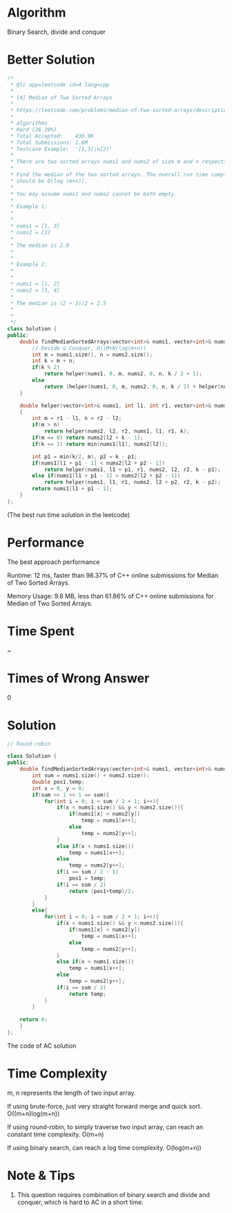 # Algorithm

Binary Search, divide and conquer

# Better Solution

```c++
/*
 * @lc app=leetcode id=4 lang=cpp
 *
 * [4] Median of Two Sorted Arrays
 *
 * https://leetcode.com/problems/median-of-two-sorted-arrays/description/
 *
 * algorithms
 * Hard (26.20%)
 * Total Accepted:    430.9K
 * Total Submissions: 1.6M
 * Testcase Example:  '[1,3]\n[2]'
 *
 * There are two sorted arrays nums1 and nums2 of size m and n respectively.
 * 
 * Find the median of the two sorted arrays. The overall run time complexity
 * should be O(log (m+n)).
 * 
 * You may assume nums1 and nums2 cannot be both empty.
 * 
 * Example 1:
 * 
 * 
 * nums1 = [1, 3]
 * nums2 = [2]
 * 
 * The median is 2.0
 * 
 * 
 * Example 2:
 * 
 * 
 * nums1 = [1, 2]
 * nums2 = [3, 4]
 * 
 * The median is (2 + 3)/2 = 2.5
 * 
 * 
 */
class Solution {
public:
    double findMedianSortedArrays(vector<int>& nums1, vector<int>& nums2) {
        // Devide & Conquer, O((M+N)log(m+n))
        int m = nums1.size(), n = nums2.size();
        int k = m + n;
        if(k % 2)
            return helper(nums1, 0, m, nums2, 0, n, k / 2 + 1);
        else
            return (helper(nums1, 0, m, nums2, 0, n, k / 2) + helper(nums1, 0, m, nums2, 0, n, k / 2 + 1)) / 2.0;
    }

    double helper(vector<int>& nums1, int l1, int r1, vector<int>& nums2, int l2, int r2, int k)
    {
        int m = r1 - l1, n = r2 - l2;
        if(m > n)
            return helper(nums2, l2, r2, nums1, l1, r1, k);
        if(m == 0) return nums2[l2 + k - 1];
        if(k == 1) return min(nums1[l1], nums2[l2]);

        int p1 = min(k/2, m), p2 = k - p1;
        if(nums1[l1 + p1 - 1] < nums2[l2 + p2 - 1])
            return helper(nums1, l1 + p1, r1, nums2, l2, r2, k - p1);
        else if(nums1[l1 + p1 - 1] > nums2[l2 + p2 - 1])
            return helper(nums1, l1, r1, nums2, l2 + p2, r2, k - p2);
        return nums1[l1 + p1 - 1];
    }
};

```

(The best run time solution in the leetcode)

# Performance

The best approach performance

Runtime: 12 ms, faster than 98.37% of C++ online submissions for Median of Two Sorted Arrays.

Memory Usage: 9.8 MB, less than 61.86% of C++ online submissions for Median of Two Sorted Arrays.

# Time Spent

~

# Times of Wrong Answer

0

# Solution

```c++
// Round-robin

class Solution {
public:
    double findMedianSortedArrays(vector<int>& nums1, vector<int>& nums2) {
        int sum = nums1.size() + nums2.size();
        double pos1,temp;
        int x = 0, y = 0;
        if(sum >> 1 << 1 == sum){
            for(int i = 0; i < sum / 2 + 1; i++){
                if(x < nums1.size() && y < nums2.size()){
                    if(nums1[x] < nums2[y])
                        temp = nums1[x++];
                    else
                        temp = nums2[y++];
                }
                else if(x < nums1.size())
                    temp = nums1[x++];
                else
                    temp = nums2[y++];
                if(i == sum / 2 - 1)
                    pos1 = temp;
                if(i == sum / 2)
                    return (pos1+temp)/2;
            }
        }
        else{
            for(int i = 0; i < sum / 2 + 1; i++){
                if(x < nums1.size() && y < nums2.size()){
                    if(nums1[x] < nums2[y])
                        temp = nums1[x++];
                    else
                        temp = nums2[y++];
                }
                else if(x < nums1.size())
                    temp = nums1[x++];
                else
                    temp = nums2[y++];
                if(i == sum / 2)
                    return temp;
            }
        }
        
    return 0;
    }
};
```

The code of AC solution

# Time Complexity

m, n represents the length of two input array.

If using brute-force, just very straight forward merge and quick sort. O((m+n)log(m+n))

If using round-robin, to simply traverse two input array, can reach an constant time complexity. O(m+n)

If using binary search, can reach a log time complexity. O(log(m+n))

# Note & Tips

1. This question requires combination of binary search and divide and conquer, which is hard to AC in a short time.